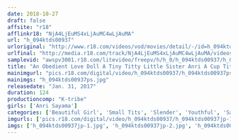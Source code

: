 ```yaml
---
date: 2018-10-27
draft: false
affsite: "r18"
afflinkr18: "NjA4LjEuMS4xLjAuMC4wLjAuMA"
url: "h_094ktds00937"
urloriginal: "http://www.r18.com/videos/vod/movies/detail/-/id=h_094ktds00937"
urlfinal: "http://media.r18.com/track/NjA4LjEuMS4xLjAuMC4wLjAuMA/videos/vod/movies/detail/-/id=h_094ktds00937"
samplevid: "awspv3001.r18.com/litevideo/freepv/h/h_0/h_094ktds00937/h_094ktds00937_dmb_w.mp4"
title: "An Obedient Love Doll A Tiny Titty Little Sister Anri A Cup Titties Anri Sayama"
mainimgurl: "pics.r18.com/digital/video/h_094ktds00937/h_094ktds00937ps.jpg"
mainimgs: "h_094ktds00937ps.jpg"
releasedate: "Jan. 31, 2017"
duration: 124
productioncomp: "K-tribe"
girls: ['Anri Sayama']
categories: ['Beautiful Girl', 'Small Tits', 'Slender', 'Youthful', 'Sailor Uniform', 'Shaved Pussy', 'Featured Actress', 'Sister', 'Footjob', 'Hi-Def']
imgurls: ['pics.r18.com/digital/video/h_094ktds00937/h_094ktds00937jp-1.jpg', 'pics.r18.com/digital/video/h_094ktds00937/h_094ktds00937jp-2.jpg', 'pics.r18.com/digital/video/h_094ktds00937/h_094ktds00937jp-3.jpg', 'pics.r18.com/digital/video/h_094ktds00937/h_094ktds00937jp-4.jpg', 'pics.r18.com/digital/video/h_094ktds00937/h_094ktds00937jp-5.jpg', 'pics.r18.com/digital/video/h_094ktds00937/h_094ktds00937jp-6.jpg', 'pics.r18.com/digital/video/h_094ktds00937/h_094ktds00937jp-7.jpg', 'pics.r18.com/digital/video/h_094ktds00937/h_094ktds00937jp-8.jpg', 'pics.r18.com/digital/video/h_094ktds00937/h_094ktds00937jp-9.jpg', 'pics.r18.com/digital/video/h_094ktds00937/h_094ktds00937jp-10.jpg', 'pics.r18.com/digital/video/h_094ktds00937/h_094ktds00937jp-11.jpg', 'pics.r18.com/digital/video/h_094ktds00937/h_094ktds00937jp-12.jpg', 'pics.r18.com/digital/video/h_094ktds00937/h_094ktds00937jp-13.jpg', 'pics.r18.com/digital/video/h_094ktds00937/h_094ktds00937jp-14.jpg', 'pics.r18.com/digital/video/h_094ktds00937/h_094ktds00937jp-15.jpg', 'pics.r18.com/digital/video/h_094ktds00937/h_094ktds00937jp-16.jpg', 'pics.r18.com/digital/video/h_094ktds00937/h_094ktds00937jp-17.jpg', 'pics.r18.com/digital/video/h_094ktds00937/h_094ktds00937jp-18.jpg', 'pics.r18.com/digital/video/h_094ktds00937/h_094ktds00937jp-19.jpg', 'pics.r18.com/digital/video/h_094ktds00937/h_094ktds00937jp-20.jpg']
imgs: ['h_094ktds00937jp-1.jpg', 'h_094ktds00937jp-2.jpg', 'h_094ktds00937jp-3.jpg', 'h_094ktds00937jp-4.jpg', 'h_094ktds00937jp-5.jpg', 'h_094ktds00937jp-6.jpg', 'h_094ktds00937jp-7.jpg', 'h_094ktds00937jp-8.jpg', 'h_094ktds00937jp-9.jpg', 'h_094ktds00937jp-10.jpg', 'h_094ktds00937jp-11.jpg', 'h_094ktds00937jp-12.jpg', 'h_094ktds00937jp-13.jpg', 'h_094ktds00937jp-14.jpg', 'h_094ktds00937jp-15.jpg', 'h_094ktds00937jp-16.jpg', 'h_094ktds00937jp-17.jpg', 'h_094ktds00937jp-18.jpg', 'h_094ktds00937jp-19.jpg', 'h_094ktds00937jp-20.jpg']
---
```

